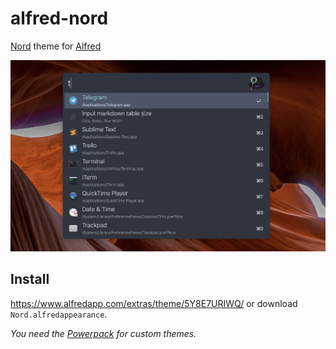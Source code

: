 # alfred-nord

[Nord](https://github.com/arcticicestudio/nord) theme for [Alfred](https://www.alfredapp.com/)

![screenshot](/screenshot.jpg)

## Install

<https://www.alfredapp.com/extras/theme/5Y8E7URIWQ/> or download `Nord.alfredappearance`.

_You need the [Powerpack](https://www.alfredapp.com/powerpack/) for custom themes._
